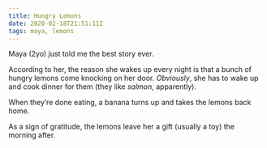 ```yaml
---
title: Hungry Lemons
date: 2020-02-18T21:51:11Z
tags: maya, lemons
---
```


Maya (2yo) just told me the best story ever.

According to her, the reason she wakes up every night is that a bunch of hungry lemons come knocking on her door. _Obviously_, she has to wake up and cook dinner for them (they like _salmon_, apparently).

When they’re done eating, a banana turns up and takes the lemons back home.

As a sign of gratitude, the lemons leave her a gift (usually a toy) the morning after.